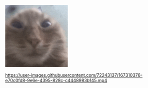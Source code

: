 
![](https://raw.githubusercontent.com/1member1/1member1/main/main.gif)


https://user-images.githubusercontent.com/72243137/167310376-e70c0fd8-9e6e-4395-828c-c4448983b145.mp4

